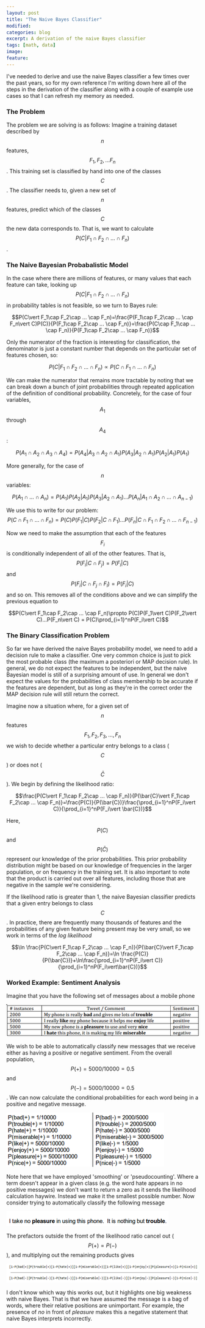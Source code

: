 ```yaml
---
layout: post
title: "The Naive Bayes Classifier"
modified:
categories: blog
excerpt: A derivation of the naive Bayes classifier
tags: [math, data]
image:
feature:
---
```


I've needed to derive and use the naive Bayes classifier a few times over the past years, so for my own reference I'm writing down here all of the steps in the derivation of the classifier along with a couple of example use cases so that I can refresh my memory as needed.

### The Problem

The problem we are solving is as follows:  Imagine a training dataset described by $$n$$ features, $$F_1, F_2, ... F_n$$.  This training set is classified by hand into one of the classes $$C$$.  The classifier needs to, given a new set of $$n$$ features, predict which of the classes $$C$$ the new data corresponds to.  That is, we want to calculate $$P(C\vert F_1\cap F_2\cap ... \cap F_n)$$.

### The Naive Bayesian Probabalistic Model

In the case where there are millions of features, or many values that each feature can take, looking up $$P(C\vert F_1\cap F_2\cap ... \cap F_n)$$ in probability tables is not feasible, so we turn to Bayes rule:

$$P(C\vert F_1\cap F_2\cap ... \cap F_n)=\frac{P(F_1\cap F_2\cap ... \cap F_n\vert C)P(C)}{P(F_1\cap F_2\cap ... \cap F_n)}=\frac{P(C\cap F_1\cap ... \cap F_n)}{P(F_1\cap F_2\cap ... \cap F_n)}$$

Only the numerator of the fraction is interesting for classification, the denominator is just a constant number that depends on the particular set of features chosen, so:

$$P(C\vert F_1\cap F_2\cap ... \cap F_n)\propto P(C\cap F_1\cap ... \cap F_n)$$

 We can make the numerator that remains more tractable by noting that we can break down a bunch of joint probabilities through repeated application of the definition of conditional probability.  Concretely, for the case of four variables, $$A_1$$ through $$A_4$$:

$$P(A_1\cap A_2\cap A_3\cap A_4)=P(A_4\vert A_3\cap A_2\cap A_1)P(A_3\vert A_2\cap A_1)P(A_2\vert A_1)P(A_1)$$

More generally, for the case of $$n$$ variables:

$$P(A_1\cap ...\cap A_n)= P(A_1)P(A_2\vert A_1)P(A_3\vert A_2\cap A_1)...P(A_n\vert A_1\cap A_2\cap ... \cap A_{n-1})$$

We use this to write for our problem:
$$P(C\cap F_1\cap ... \cap F_n)=P(C)P(F_1\vert C)P(F_2\vert C\cap F_1)...P(F_n\vert C\cap F_1\cap F_2\cap ...\cap F_{n-1})$$

Now we need to make the assumption that each of the features $$F_i$$ is conditionally independent of all of the other features.  That is, $$P(F_i\vert C\cap F_j)=P(F_i\vert C)$$ and $$P(F_i\vert C\cap F_j\cap F_l)=P(F_i\vert C)$$ and so on.  This removes all of the conditions above and we can simplify the previous equation to

$$P(C\vert F_1\cap F_2\cap ... \cap F_n)\propto P(C)P(F_1\vert C)P(F_2\vert C)...P(F_n\vert C) = P(C)\prod_{i=1}^nP(F_i\vert C)$$

### The Binary Classification Problem

So far we have derived the naive Bayes probability model, we need to add a decision rule to make a classifier.  One very common choice is just to pick the most probable class (the maximum a posteriori or MAP decision rule).  In general, we do not expect the features to be independent, but the naive Bayesian model is still of a surprising amount of use.  In general we don't expect the values for the probabilities of class membership to be accurate if the features are dependent, but as long as they're in the correct order the MAP decision rule will still return the correct.

Imagine now a situation where, for a given set of $$n$$ features $$F_1, F_2, F_3,...,F_n$$ we wish to decide whether a particular entry belongs to a class ($$C$$) or does not ($$\bar{C}$$).  We begin by defining the likelihood ratio:

$$\frac{P(C\vert F_1\cap F_2\cap ... \cap F_n)}{P(\bar{C}\vert F_1\cap F_2\cap ... \cap F_n)}=\frac{P(C)}{P(\bar{C})}\frac{\prod_{i=1}^nP(F_i\vert C)}{\prod_{i=1}^nP(F_i\vert \bar{C})}$$

Here, $$P(C)$$ and $$P(\bar{C})$$ represent our knowledge of the prior probabilities.  This prior probability distribution might be based on our knowledge of frequencies in the larger population, or on frequency in the training set.  It is also important to note that the product is carried out over all features, including those that are negative in the sample we're considering.

If the likelihood ratio is greater than 1, the naive Bayesian classifier predicts that a given entry belongs to class $$C$$.  In practice, there are frequently many thousands of features and the probabilities of any given feature being present may be very small, so we work in terms of the _log likelihood_

$$\ln \frac{P(C\vert F_1\cap F_2\cap ... \cap F_n)}{P(\bar{C}\vert F_1\cap F_2\cap ... \cap F_n)}=\ln \frac{P(C)}{P(\bar{C})}+\ln\frac{\prod_{i=1}^nP(F_i\vert C)}{\prod_{i=1}^nP(F_i\vert\bar{C})}$$

### Worked Example:  Sentiment Analysis

Imagine that you have the following set of messages about a mobile phone

![tweets_bayes](/images/blog/bayes/tweets_bayes.png)

We wish to be able to automatically classify new messages that we receive either as having a positive or negative sentiment.  From the overall population, $$P(+)=5000/10000=0.5$$ and $$P(-)=5000/10000=0.5$$.  We can now calculate the conditional probabilities for each word being in a positive and negative message.

![conditional_probs](/images/blog/bayes/conditional_probs.png)

Note here that we have employed 'smoothing' or 'pseudocounting'.  Where a term doesn't appear in a given class (e.g. the word hate appears in no positive messages) we don't want to return a zero as it sends the likelihood calculation haywire.  Instead we make it the smallest possible number.  Now consider trying to automatically classify the following message

![message](/images/blog/bayes/message.png)

The prefactors outside the fromt of the likelihood ratio cancel out ($$P(+)=P(-)$$), and multiplying out the remaining products gives

![likelihood](/images/blog/bayes/likelihood.png)

I don't know which way this works out, but it highlights one big weakness with naive Bayes.  That is that we have assumed the message is a bag of words, where their relative positions are unimportant.  For example, the presence of _no_ in front of _pleasure_ makes this a negative statement that naive Bayes interprets incorrectly.
